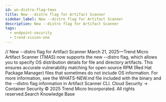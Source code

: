 ```yaml
---
id: wn-distro-flag-tmas
title: New --distro flag for Artifact Scanner
sidebar_label: New --distro flag for Artifact Scanner
description: New --distro flag for Artifact Scanner
tags:
  - endpoint-security
  - trend-vision-one
---
```


/*<![CDATA[*/ $('#title').html($('meta[name=map-description]').attr('content')); /*]]>*/ New --distro flag for Artifact Scanner March 21, 2025—Trend Micro Artifact Scanner (TMAS) now supports the new --distro flag, which allows you to specify OS distribution details for file and directory artifacts. This ensures accurate vulnerability matching for open-source RPM (Red Hat Package Manager) files that sometimes do not include OS information. For more information, see the WHATS-NEW.md file included with the binary and the --distro flag information in Artifact Scanner CLI. Cloud Security → Container Security © 2025 Trend Micro Incorporated. All rights reserved.Search Knowledge Base